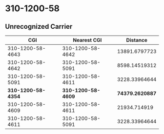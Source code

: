 # 310-1200-58
## Unrecognized Carrier


| CGI | Nearest CGI | Distance |
|-----|-------------|----------|
| 310-1200-58-4643 | 310-1200-58-4642 | 13891.6797723 |
| 310-1200-58-4642 | 310-1200-58-5091 | 8598.14519312 |
| 310-1200-58-5091 | 310-1200-58-4611 | 3228.33964644 |
| **310-1200-58-4354** | **310-1200-58-4609** | **74379.2620887** |
| 310-1200-58-4609 | 310-1200-58-4611 | 21934.714919 |
| 310-1200-58-4611 | 310-1200-58-5091 | 3228.33964644 |
